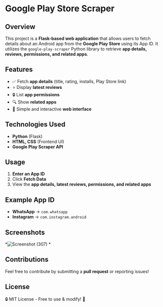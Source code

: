 # Google Play Store Scraper

## Overview
This project is a **Flask-based web application** that allows users to fetch details about an Android app from the **Google Play Store** using its App ID. It utilizes the `google-play-scraper` Python library to retrieve **app details, reviews, permissions, and related apps**.

## Features
- ✅ Fetch **app details** (title, rating, installs, Play Store link)
- ⭐ Display **latest reviews**
- 🔒 List **app permissions**
- 🔍 Show **related apps**
- 🚀 Simple and interactive **web interface**

## Technologies Used
- **Python** (Flask)
- **HTML, CSS** (Frontend UI)
- **Google Play Scraper API**

## Usage
1. **Enter an App ID**
2. Click **Fetch Data**
3. View the **app details, latest reviews, permissions, and related apps**


## Example App ID
- **WhatsApp** → `com.whatsapp`
- **Instagram** → `com.instagram.android`

## Screenshots
*![Screenshot (307)](https://github.com/user-attachments/assets/2b54dbe2-6305-4723-afe6-807edd8cb41f)  *

## Contributions

Feel free to contribute by submitting a **pull request** or reporting issues!

## License
🔒 MIT License - Free to use & modify! 🚀


